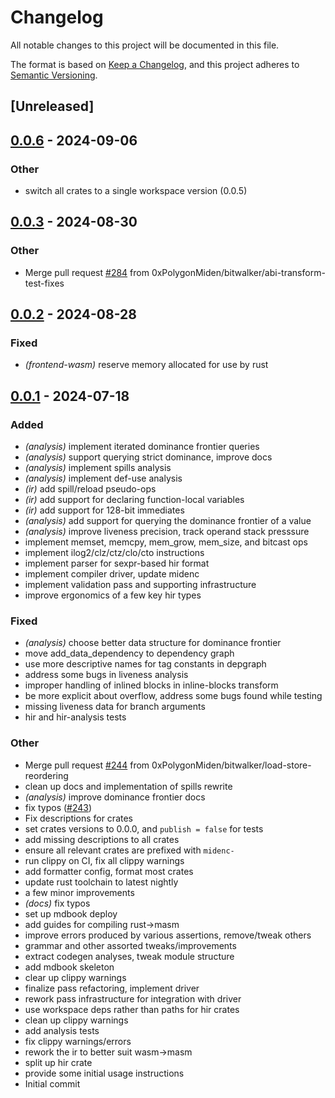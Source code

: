 # Changelog
All notable changes to this project will be documented in this file.

The format is based on [Keep a Changelog](https://keepachangelog.com/en/1.0.0/),
and this project adheres to [Semantic Versioning](https://semver.org/spec/v2.0.0.html).

## [Unreleased]

## [0.0.6](https://github.com/0xpolygonmiden/compiler/compare/midenc-hir-analysis-v0.0.5...midenc-hir-analysis-v0.0.6) - 2024-09-06

### Other
- switch all crates to a single workspace version (0.0.5)

## [0.0.3](https://github.com/0xPolygonMiden/compiler/compare/midenc-hir-analysis-v0.0.2...midenc-hir-analysis-v0.0.3) - 2024-08-30

### Other
- Merge pull request [#284](https://github.com/0xPolygonMiden/compiler/pull/284) from 0xPolygonMiden/bitwalker/abi-transform-test-fixes

## [0.0.2](https://github.com/0xPolygonMiden/compiler/compare/midenc-hir-analysis-v0.0.1...midenc-hir-analysis-v0.0.2) - 2024-08-28

### Fixed
- *(frontend-wasm)* reserve memory allocated for use by rust

## [0.0.1](https://github.com/0xPolygonMiden/compiler/compare/midenc-hir-analysis-v0.0.0...midenc-hir-analysis-v0.0.1) - 2024-07-18

### Added
- *(analysis)* implement iterated dominance frontier queries
- *(analysis)* support querying strict dominance, improve docs
- *(analysis)* implement spills analysis
- *(analysis)* implement def-use analysis
- *(ir)* add spill/reload pseudo-ops
- *(ir)* add support for declaring function-local variables
- *(ir)* add support for 128-bit immediates
- *(analysis)* add support for querying the dominance frontier of a value
- *(analysis)* improve liveness precision, track operand stack presssure
- implement memset, memcpy, mem_grow, mem_size, and bitcast ops
- implement ilog2/clz/ctz/clo/cto instructions
- implement parser for sexpr-based hir format
- implement compiler driver, update midenc
- implement validation pass and supporting infrastructure
- improve ergonomics of a few key hir types

### Fixed
- *(analysis)* choose better data structure for dominance frontier
- move add_data_dependency to dependency graph
- use more descriptive names for tag constants in depgraph
- address some bugs in liveness analysis
- improper handling of inlined blocks in inline-blocks transform
- be more explicit about overflow, address some bugs found while testing
- missing liveness data for branch arguments
- hir and hir-analysis tests

### Other
- Merge pull request [#244](https://github.com/0xPolygonMiden/compiler/pull/244) from 0xPolygonMiden/bitwalker/load-store-reordering
- clean up docs and implementation of spills rewrite
- *(analysis)* improve dominance frontier docs
- fix typos ([#243](https://github.com/0xPolygonMiden/compiler/pull/243))
- Fix descriptions for crates
- set crates versions to 0.0.0, and `publish = false` for tests
- add missing descriptions to all crates
- ensure all relevant crates are prefixed with `midenc-`
- run clippy on CI, fix all clippy warnings
- add formatter config, format most crates
- update rust toolchain to latest nightly
- a few minor improvements
- *(docs)* fix typos
- set up mdbook deploy
- add guides for compiling rust->masm
- improve errors produced by various assertions, remove/tweak others
- grammar and other assorted tweaks/improvements
- extract codegen analyses, tweak module structure
- add mdbook skeleton
- clear up clippy warnings
- finalize pass refactoring, implement driver
- rework pass infrastructure for integration with driver
- use workspace deps rather than paths for hir crates
- clean up clippy warnings
- add analysis tests
- fix clippy warnings/errors
- rework the ir to better suit wasm->masm
- split up hir crate
- provide some initial usage instructions
- Initial commit
